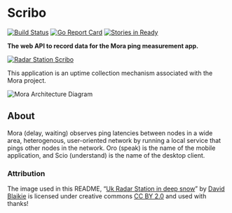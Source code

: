 # Scribo

[![Build Status](https://travis-ci.org/bbengfort/scribo.svg?branch=master)](https://travis-ci.org/bbengfort/scribo)
[![Go Report Card](https://goreportcard.com/badge/github.com/bbengfort/scribo)](https://goreportcard.com/report/github.com/bbengfort/scribo)
[![Stories in Ready](https://badge.waffle.io/bbengfort/scribo.png?label=ready&title=Ready)](https://waffle.io/bbengfort/scribo)

**The web API to record data for the Mora ping measurement app.**

[![Radar Station Scribo](http://bbengfort.github.io/assets/images/2016-05-10-radar-dome.jpg)](https://flic.kr/p/5XVtTK)

This application is an uptime collection mechanism associated with the Mora project.

![Mora Architecture Diagram](http://bbengfort.github.io/assets/images/2016-05-10-mora-architecture.png)

## About

Mora (delay, waiting) observes ping latencies between nodes in a wide area, heterogenous, user-oriented network by running a local service that pings other nodes in the network. Oro (speak) is the name of the mobile application, and Scio (understand) is the name of the desktop client.

### Attribution

The image used in this README, &ldquo;[Uk Radar Station in deep snow](https://flic.kr/p/5XVtTK)&rdquo; by [David Blaikie](https://www.flickr.com/photos/nikonvscanon/) is licensed under creative commons [CC BY 2.0](https://creativecommons.org/licenses/by/2.0/) and used with thanks!
